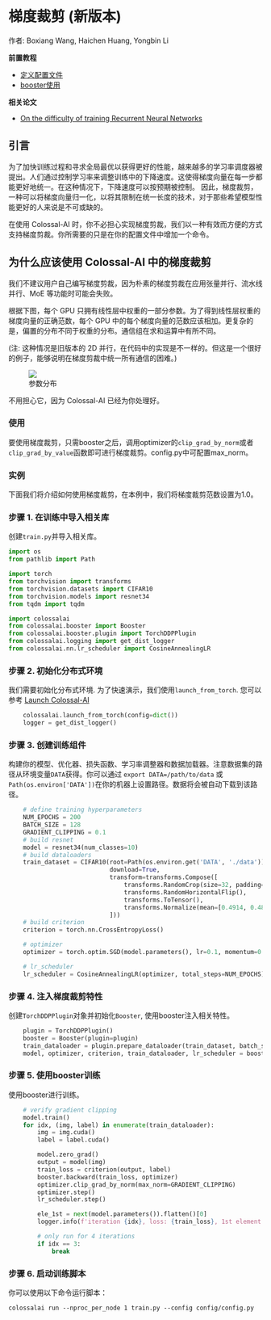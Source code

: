 # 梯度裁剪 (新版本)

作者: Boxiang Wang, Haichen Huang, Yongbin Li

**前置教程**
- [定义配置文件](../basics/define_your_config.md)
- [booster使用](../basics/booster_api.md)

**相关论文**
- [On the difficulty of training Recurrent Neural Networks](https://arxiv.org/abs/1211.5063)

## 引言

为了加快训练过程和寻求全局最优以获得更好的性能，越来越多的学习率调度器被提出。人们通过控制学习率来调整训练中的下降速度。这使得梯度向量在每一步都能更好地统一。在这种情况下，下降速度可以按预期被控制。
因此，梯度裁剪，一种可以将梯度向量归一化，以将其限制在统一长度的技术，对于那些希望模型性能更好的人来说是不可或缺的。

在使用 Colossal-AI 时，你不必担心实现梯度剪裁，我们以一种有效而方便的方式支持梯度剪裁。你所需要的只是在你的配置文件中增加一个命令。

## 为什么应该使用 Colossal-AI 中的梯度裁剪

我们不建议用户自己编写梯度剪裁，因为朴素的梯度剪裁在应用张量并行、流水线并行、MoE 等功能时可能会失败。

根据下图，每个 GPU 只拥有线性层中权重的一部分参数。为了得到线性层权重的梯度向量的正确范数，每个 GPU 中的每个梯度向量的范数应该相加。更复杂的是，偏置的分布不同于权重的分布。通信组在求和运算中有所不同。

(注: 这种情况是旧版本的 2D 并行，在代码中的实现是不一样的。但这是一个很好的例子，能够说明在梯度剪裁中统一所有通信的困难。)

<figure style={{textAlign: "center"}}>
<img src="https://s2.loli.net/2022/01/28/KXiJPHt3Dum82cA.png"/>
<figcaption>参数分布</figcaption>
</figure>

不用担心它，因为 Colossal-AI 已经为你处理好。

### 使用
要使用梯度裁剪，只需booster之后，调用optimizer的`clip_grad_by_norm`或者`clip_grad_by_value`函数即可进行梯度裁剪。config.py中可配置max_norm。




### 实例

下面我们将介绍如何使用梯度裁剪，在本例中，我们将梯度裁剪范数设置为1.0。

### 步骤 1. 在训练中导入相关库
创建`train.py`并导入相关库。

```python
import os
from pathlib import Path

import torch
from torchvision import transforms
from torchvision.datasets import CIFAR10
from torchvision.models import resnet34
from tqdm import tqdm

import colossalai
from colossalai.booster import Booster
from colossalai.booster.plugin import TorchDDPPlugin
from colossalai.logging import get_dist_logger
from colossalai.nn.lr_scheduler import CosineAnnealingLR
```

### 步骤 2. 初始化分布式环境
我们需要初始化分布式环境. 为了快速演示，我们使用`launch_from_torch`. 您可以参考 [Launch Colossal-AI](../basics/launch_colossalai.md)

```python
    colossalai.launch_from_torch(config=dict())
    logger = get_dist_logger()
```


### 步骤 3. 创建训练组件

构建你的模型、优化器、损失函数、学习率调整器和数据加载器。注意数据集的路径从环境变量`DATA`获得。你可以通过 `export DATA=/path/to/data` 或 `Path(os.environ['DATA'])`在你的机器上设置路径。数据将会被自动下载到该路径。
```python
    # define training hyperparameters
    NUM_EPOCHS = 200
    BATCH_SIZE = 128
    GRADIENT_CLIPPING = 0.1
    # build resnet
    model = resnet34(num_classes=10)
    # build dataloaders
    train_dataset = CIFAR10(root=Path(os.environ.get('DATA', './data')),
                            download=True,
                            transform=transforms.Compose([
                                transforms.RandomCrop(size=32, padding=4),
                                transforms.RandomHorizontalFlip(),
                                transforms.ToTensor(),
                                transforms.Normalize(mean=[0.4914, 0.4822, 0.4465], std=[0.2023, 0.1994, 0.2010]),
                            ]))
    # build criterion
    criterion = torch.nn.CrossEntropyLoss()

    # optimizer
    optimizer = torch.optim.SGD(model.parameters(), lr=0.1, momentum=0.9, weight_decay=5e-4)

    # lr_scheduler
    lr_scheduler = CosineAnnealingLR(optimizer, total_steps=NUM_EPOCHS)

```
### 步骤 4. 注入梯度裁剪特性

创建`TorchDDPPlugin`对象并初始化`Booster`, 使用booster注入相关特性。
```python
    plugin = TorchDDPPlugin()
    booster = Booster(plugin=plugin)
    train_dataloader = plugin.prepare_dataloader(train_dataset, batch_size=BATCH_SIZE, shuffle=True, drop_last=True)
    model, optimizer, criterion, train_dataloader, lr_scheduler = booster.boost(model,optimizer, criterion,train_dataloader, lr_scheduler)

```

### 步骤 5. 使用booster训练
使用booster进行训练。
```python
    # verify gradient clipping
    model.train()
    for idx, (img, label) in enumerate(train_dataloader):
        img = img.cuda()
        label = label.cuda()

        model.zero_grad()
        output = model(img)
        train_loss = criterion(output, label)
        booster.backward(train_loss, optimizer)
        optimizer.clip_grad_by_norm(max_norm=GRADIENT_CLIPPING)
        optimizer.step()
        lr_scheduler.step()

        ele_1st = next(model.parameters()).flatten()[0]
        logger.info(f'iteration {idx}, loss: {train_loss}, 1st element of parameters: {ele_1st.item()}')

        # only run for 4 iterations
        if idx == 3:
            break
```

### 步骤 6. 启动训练脚本
你可以使用以下命令运行脚本：

```shell
colossalai run --nproc_per_node 1 train.py --config config/config.py
```
<!-- doc-test-command: torchrun --standalone --nproc_per_node=1 gradient_clipping_with_booster.py  -->
